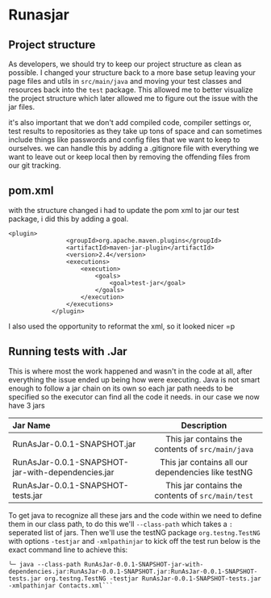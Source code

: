 # Runasjar
## Project structure
As developers, we should try to keep our project structure as clean as possible.
I changed your structure back to a more base setup leaving your page files and utils in `src/main/java`
and moving your test classes and resources back into the `test` package. This allowed me to better visualize the project
structure which later allowed me to figure out the issue with the jar files.

it's also important that we don't add compiled code, compiler settings or, test results to repositories as they take
up tons of space and can sometimes include things like passwords and config files that we want to keep to ourselves.
we can handle this by adding a .gitignore file with everything we want to leave out or keep local then by removing the 
offending files from our git tracking.

## pom.xml
with the structure changed i had to update the pom xml to jar our test package, i did this by adding a goal.
```
<plugin>
                <groupId>org.apache.maven.plugins</groupId>
                <artifactId>maven-jar-plugin</artifactId>
                <version>2.4</version>
                <executions>
                    <execution>
                        <goals>
                            <goal>test-jar</goal>
                        </goals>
                    </execution>
                </executions>
            </plugin>
```
I also used the opportunity to reformat the xml, so it looked nicer =p

## Running tests with .Jar
This is where most the work happened and wasn't in the code at all, after everything the issue ended up being how were
executing. Java is not smart enough to follow a jar chain on its own so each jar path needs to be specified so
the executor can find all the code it needs. in our case we now have 3 jars

| Jar Name                                          |                    Description                     | 
|:--------------------------------------------------|:--------------------------------------------------:|
| RunAsJar-0.0.1-SNAPSHOT.jar                       | This jar contains the contents of `src/main/java`  |
| RunAsJar-0.0.1-SNAPSHOT-jar-with-dependencies.jar | This jar contains all our dependencies like testNG |
| RunAsJar-0.0.1-SNAPSHOT-tests.jar                 | This jar contains the contents of `src/main/test`  |

To get java to recognize all these jars and the code within we need to define them in our class path, to do this we'll
`--class-path` which takes a `:` seperated list of jars. Then we'll use the testNG package `org.testng.TestNG` with
options `-testjar` and `-xmlpathinjar` to kick off the test run below is the exact command line to achieve this:
```
╰─ java --class-path RunAsJar-0.0.1-SNAPSHOT-jar-with-dependencies.jar:RunAsJar-0.0.1-SNAPSHOT.jar:RunAsJar-0.0.1-SNAPSHOT-tests.jar org.testng.TestNG -testjar RunAsJar-0.0.1-SNAPSHOT-tests.jar -xmlpathinjar Contacts.xml```
